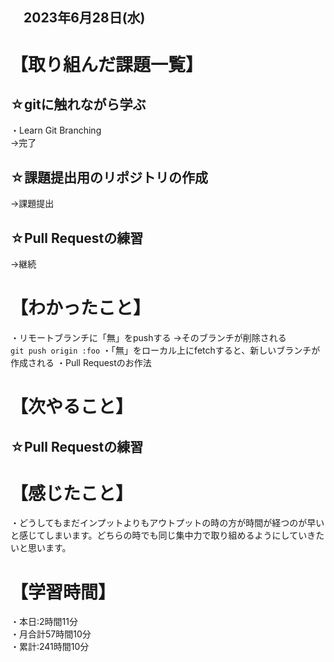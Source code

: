 ## 　2023年6月28日(水)
# 【取り組んだ課題一覧】
## ☆gitに触れながら学ぶ
・Learn Git Branching<br>
→完了<br>
## ☆課題提出用のリポジトリの作成
→課題提出
## ☆Pull Requestの練習
→継続
# 【わかったこと】
・リモートブランチに「無」をpushする
→そのブランチが削除される<br>
`git push origin :foo`
・「無」をローカル上にfetchすると、新しいブランチが作成される
・Pull Requestのお作法
# 【次やること】
## ☆Pull Requestの練習
# 【感じたこと】
・どうしてもまだインプットよりもアウトプットの時の方が時間が経つのが早いと感じてしまいます。どちらの時でも同じ集中力で取り組めるようにしていきたいと思います。<br>
# 【学習時間】
・本日:2時間11分<br>
・月合計57時間10分<br>
・累計:241時間10分
